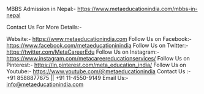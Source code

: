 MBBS Admission in Nepal:- https://www.metaeducationindia.com/mbbs-in-nepal

Contact Us For More Details:- 

Website:- https://www.metaeducationindia.com
Follow Us on Facebook:- https://www.facebook.com/metaeducationinindia
Follow Us on Twitter:- https://twitter.com/MetaCareerEdu
Follow Us on Instagram:- https://www.instagram.com/metacareereducationservices/
Follow Us on Pinterest:- https://in.pinterest.com/meta_education_india/
Follow Us on Youtube:- https://www.youtube.com/@metaeducationindia
Contact Us :- +91 8588877675 || +91 11-4550-9149
Email Us:- info@metaeducationindia.com

